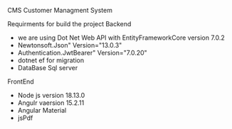 CMS Customer Managment System

Requirments for build the project
Backend
- we are using Dot Net Web API with EntityFrameworkCore version 7.0.2
- Newtonsoft.Json" Version="13.0.3"
- Authentication.JwtBearer" Version="7.0.20"
- dotnet ef for migration
- DataBase Sql server

FrontEnd
- Node js version 18.13.0
- Angulr vaersion 15.2.11
- Angular Material
- jsPdf
